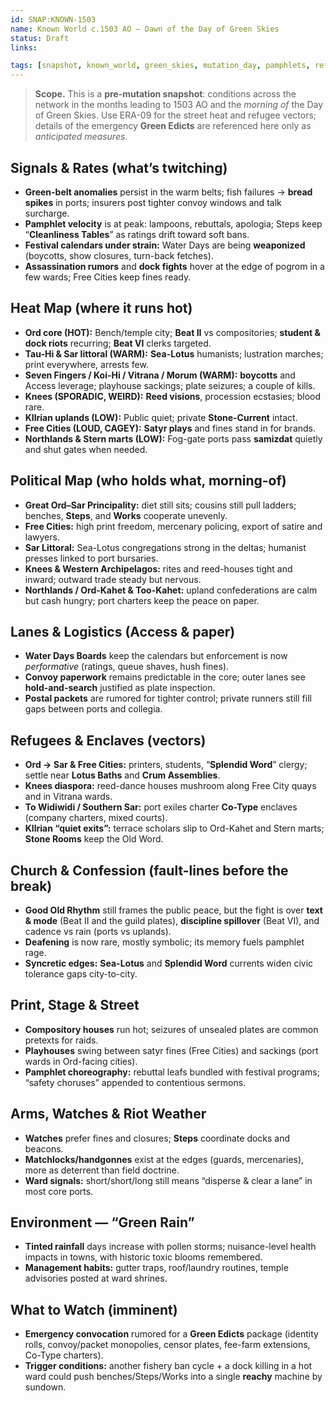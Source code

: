 ```yaml
---
id: SNAP:KNOWN-1503
name: Known World c.1503 AO — Dawn of the Day of Green Skies
status: Draft
links:

tags: [snapshot, known_world, green_skies, mutation_day, pamphlets, refugees, centralization]
---
```


> **Scope.** This is a **pre-mutation snapshot**: conditions across the network in the months leading to 1503 AO and the *morning of* the Day of Green Skies. Use ERA-09 for the street heat and refugee vectors; details of the emergency **Green Edicts** are referenced here only as *anticipated measures*.

## Signals & Rates (what’s twitching)
- **Green-belt anomalies** persist in the warm belts; fish failures → **bread spikes** in ports; insurers post tighter convoy windows and talk surcharge.  
- **Pamphlet velocity** is at peak: lampoons, rebuttals, apologia; Steps keep “**Cleanliness Tables**” as ratings drift toward soft bans.  
- **Festival calendars under strain:** Water Days are being **weaponized** (boycotts, show closures, turn-back fetches).  
- **Assassination rumors** and **dock fights** hover at the edge of pogrom in a few wards; Free Cities keep fines ready.

## Heat Map (where it runs hot)
- **Ord core (HOT):** Bench/temple city; **Beat II** vs compositories; **student & dock riots** recurring; **Beat VI** clerks targeted.  
- **Tau-Hi & Sar littoral (WARM):** **Sea-Lotus** humanists; lustration marches; print everywhere, arrests few.  
- **Seven Fingers / Koi-Hi / Vitrana / Morum (WARM):** **boycotts** and Access leverage; playhouse sackings; plate seizures; a couple of kills.  
- **Knees (SPORADIC, WEIRD):** **Reed visions**, procession ecstasies; blood rare.  
- **Kllrian uplands (LOW):** Public quiet; private **Stone-Current** intact.  
- **Free Cities (LOUD, CAGEY):** **Satyr plays** and fines stand in for brands.  
- **Northlands & Stern marts (LOW):** Fog-gate ports pass **samizdat** quietly and shut gates when needed.

## Political Map (who holds what, morning-of)
- **Great Ord–Sar Principality:** diet still sits; cousins still pull ladders; benches, **Steps**, and **Works** cooperate unevenly.  
- **Free Cities:** high print freedom, mercenary policing, export of satire and lawyers.  
- **Sar Littoral:** Sea-Lotus congregations strong in the deltas; humanist presses linked to port bursaries.  
- **Knees & Western Archipelagos:** rites and reed-houses tight and inward; outward trade steady but nervous.  
- **Northlands / Ord-Kahet & Too-Kahet:** upland confederations are calm but cash hungry; port charters keep the peace on paper.

## Lanes & Logistics (Access & paper)
- **Water Days Boards** keep the calendars but enforcement is now *performative* (ratings, queue shaves, hush fines).  
- **Convoy paperwork** remains predictable in the core; outer lanes see **hold-and-search** justified as plate inspection.  
- **Postal packets** are rumored for tighter control; private runners still fill gaps between ports and collegia.

## Refugees & Enclaves (vectors)
- **Ord → Sar & Free Cities:** printers, students, “**Splendid Word**” clergy; settle near **Lotus Baths** and **Crum Assemblies**.  
- **Knees diaspora:** reed-dance houses mushroom along Free City quays and in Vitrana wards.  
- **To Widiwidi / Southern Sar:** port exiles charter **Co-Type** enclaves (company charters, mixed courts).  
- **Kllrian “quiet exits”:** terrace scholars slip to Ord-Kahet and Stern marts; **Stone Rooms** keep the Old Word.

## Church & Confession (fault-lines before the break)
- **Good Old Rhythm** still frames the public peace, but the fight is over **text & mode** (Beat II and the guild plates), **discipline spillover** (Beat VI), and cadence vs rain (ports vs uplands).  
- **Deafening** is now rare, mostly symbolic; its memory fuels pamphlet rage.  
- **Syncretic edges:** **Sea-Lotus** and **Splendid Word** currents widen civic tolerance gaps city-to-city.

## Print, Stage & Street
- **Compository houses** run hot; seizures of unsealed plates are common pretexts for raids.  
- **Playhouses** swing between satyr fines (Free Cities) and sackings (port wards in Ord-facing cities).  
- **Pamphlet choreography:** rebuttal leafs bundled with festival programs; “safety choruses” appended to contentious sermons.

## Arms, Watches & Riot Weather
- **Watches** prefer fines and closures; **Steps** coordinate docks and beacons.  
- **Matchlocks/handgonnes** exist at the edges (guards, mercenaries), more as deterrent than field doctrine.  
- **Ward signals:** short/short/long still means “disperse & clear a lane” in most core ports.

## Environment — “Green Rain”
- **Tinted rainfall** days increase with pollen storms; nuisance-level health impacts in towns, with historic toxic blooms remembered.  
- **Management habits:** gutter traps, roof/laundry routines, temple advisories posted at ward shrines.


## What to Watch (imminent)
- **Emergency convocation** rumored for a **Green Edicts** package (identity rolls, convoy/packet monopolies, censor plates, fee-farm extensions, Co-Type charters).  
- **Trigger conditions:** another fishery ban cycle + a dock killing in a hot ward could push benches/Steps/Works into a single **reachy** machine by sundown.

